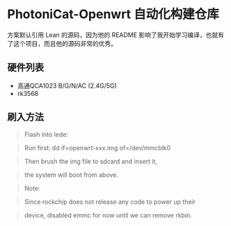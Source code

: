 # PhotoniCat-Openwrt 自动化构建仓库
方案默认引用 Lean 的源码，因为他的 README 影响了我开始学习编译，也就有了这个项目，而且他的源码非常的优秀。
## 硬件列表
- 高通QCA1023 B/G/N/AC (2.4G/5G)
- rk3568
## 刷入方法
> Flash into lede:

>   Run first: dd if=openwrt-xxx.img of=/dev/mmcblk0

>   Then brush the img file to sdcard and insert it,

>   the system will boot from above.

> Note:

>   Since rockchip does not release any code to power up their

>   device, disabled emmc for now until we can remove rkbin.

